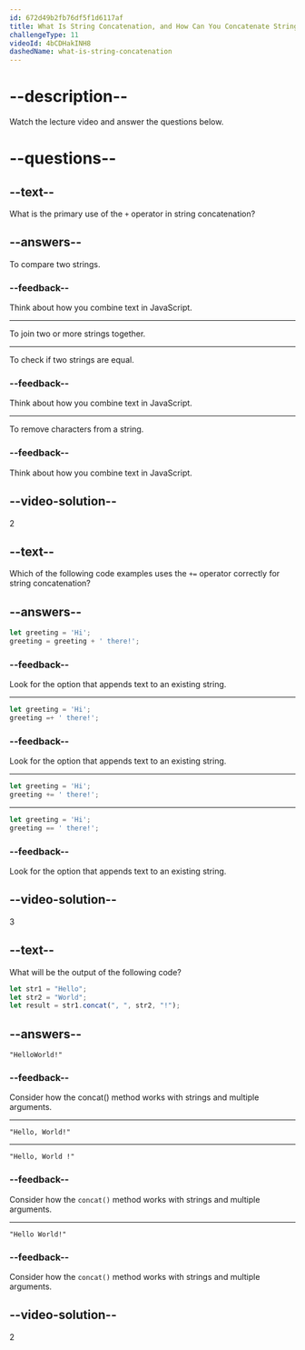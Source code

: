 ```yaml
---
id: 672d49b2fb76df5f1d6117af
title: What Is String Concatenation, and How Can You Concatenate Strings with Variables?
challengeType: 11
videoId: 4bCDHakINH8
dashedName: what-is-string-concatenation
---
```


# --description--

Watch the lecture video and answer the questions below.

# --questions--

## --text--

What is the primary use of the `+` operator in string concatenation?

## --answers--

To compare two strings.

### --feedback--

Think about how you combine text in JavaScript.

---

To join two or more strings together.

---

To check if two strings are equal.

### --feedback--

Think about how you combine text in JavaScript.

---

To remove characters from a string.

### --feedback--

Think about how you combine text in JavaScript.

## --video-solution--

2

## --text--

Which of the following code examples uses the `+=` operator correctly for string concatenation?

## --answers--

```js
let greeting = 'Hi';
greeting = greeting + ' there!';
```

### --feedback--

Look for the option that appends text to an existing string.

---

```js
let greeting = 'Hi';
greeting =+ ' there!';
```

### --feedback--

Look for the option that appends text to an existing string.

---

```js
let greeting = 'Hi';
greeting += ' there!';
```

---

```js
let greeting = 'Hi';
greeting == ' there!';
```

### --feedback--

Look for the option that appends text to an existing string.

## --video-solution--

3

## --text--

What will be the output of the following code?

```js
let str1 = "Hello";
let str2 = "World";
let result = str1.concat(", ", str2, "!");
```

## --answers--

`"HelloWorld!"`

### --feedback--

Consider how the concat() method works with strings and multiple arguments.

---

`"Hello, World!"`

---

`"Hello, World !"`

### --feedback--

Consider how the `concat()` method works with strings and multiple arguments.

---

`"Hello World!"`

### --feedback--

Consider how the `concat()` method works with strings and multiple arguments.

## --video-solution--

2
